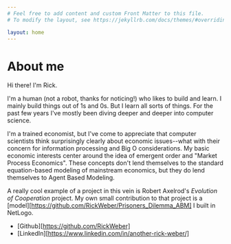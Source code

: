 ```yaml
---
# Feel free to add content and custom Front Matter to this file.
# To modify the layout, see https://jekyllrb.com/docs/themes/#overriding-theme-defaults

layout: home
---
```


# About me

Hi there! I'm Rick.

I'm a human (not a robot, thanks for noticing!) who likes to build and learn. I mainly build things out of 1s and 0s. But I learn all sorts of things. For the past few years I've mostly been diving deeper and deeper into computer science. 

I'm a trained economist, but I've come to appreciate that computer scientists think surprisingly clearly about economic issues--what with their concern for information processing and Big O considerations. My basic economic interests center around the idea of emergent order and "Market Process Economics". These concepts don't lend themselves to the standard equation-based modeling of mainstream economics, but they do lend themselves to Agent Based Modeling. 

A really cool example of a project in this vein is Robert Axelrod's *Evolution of Cooperation* project. My own small contribution to that project is a [model][https://github.com/RickWeber/Prisoners_Dilemma_ABM] I built in NetLogo. 


* [Github][https://github.com/RickWeber]
* [LinkedIn][https://www.linkedin.com/in/another-rick-weber/]

